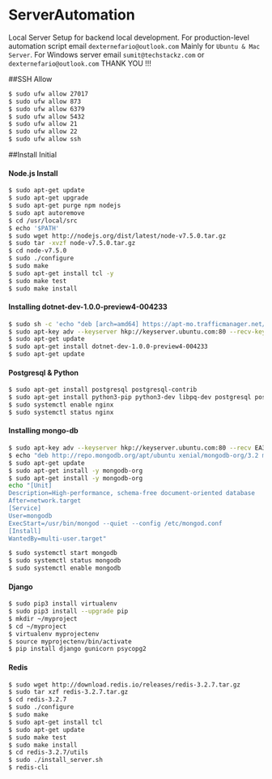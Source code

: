 # ServerAutomation
Local Server Setup for backend local development. For production-level automation script email ```dexternefario@outlook.com```
Mainly for ```Ubuntu & Mac Server```. For Windows server email ```sumit@techstackz.com``` or ```dexternefario@outlook.com```
THANK YOU !!!

##SSH Allow
```bash
$ sudo ufw allow 27017
$ sudo ufw allow 873
$ sudo ufw allow 6379
$ sudo ufw allow 5432
$ sudo ufw allow 21
$ sudo ufw allow 22
$ sudo ufw allow ssh
```

##Install Initial 
#### Node.js Install
```bash
$ sudo apt-get update
$ sudo apt-get upgrade 
$ sudo apt-get purge npm nodejs
$ sudo apt autoremove
$ cd /usr/local/src
$ echo '$PATH'
$ sudo wget http://nodejs.org/dist/latest/node-v7.5.0.tar.gz
$ sudo tar -xvzf node-v7.5.0.tar.gz
$ cd node-v7.5.0
$ sudo ./configure
$ sudo make
$ sudo apt-get install tcl -y
$ sudo make test
$ sudo make install
```
#### Installing dotnet-dev-1.0.0-preview4-004233
```bash
$ sudo sh -c 'echo "deb [arch=amd64] https://apt-mo.trafficmanager.net/repos/dotnet-release/ xenial main" > /etc/apt/sources.list.d/dotnetdev.list'
$ sudo apt-key adv --keyserver hkp://keyserver.ubuntu.com:80 --recv-keys 417A0893
$ sudo apt-get update
$ sudo apt-get install dotnet-dev-1.0.0-preview4-004233
$ sudo apt-get update
```
#### Postgresql & Python
```bash
$ sudo apt-get install postgresql postgresql-contrib
$ sudo apt-get install python3-pip python3-dev libpq-dev postgresql postgresql-contrib nginx
$ sudo systemctl enable nginx
$ sudo systemctl status nginx
```
#### Installing mongo-db
```bash
$ sudo apt-key adv --keyserver hkp://keyserver.ubuntu.com:80 --recv EA312927
$ echo "deb http://repo.mongodb.org/apt/ubuntu xenial/mongodb-org/3.2 multiverse" | sudo tee /etc/apt/sources.list.d/mongodb-org-3.2.list
$ sudo apt-get update
$ sudo apt-get install -y mongodb-org
$ sudo apt-get install -y mongodb-org
echo "[Unit]
Description=High-performance, schema-free document-oriented database
After=network.target
[Service]
User=mongodb
ExecStart=/usr/bin/mongod --quiet --config /etc/mongod.conf
[Install]
WantedBy=multi-user.target"

$ sudo systemctl start mongodb
$ sudo systemctl status mongodb
$ sudo systemctl enable mongodb
```
#### Django
```bash
$ sudo pip3 install virtualenv
$ sudo pip3 install --upgrade pip
$ mkdir ~/myproject
$ cd ~/myproject
$ virtualenv myprojectenv
$ source myprojectenv/bin/activate
$ pip install django gunicorn psycopg2
```

#### Redis
```bash
$ sudo wget http://download.redis.io/releases/redis-3.2.7.tar.gz
$ sudo tar xzf redis-3.2.7.tar.gz
$ cd redis-3.2.7
$ sudo ./configure
$ sudo make 
$ sudo apt-get install tcl
$ sudo apt-get update
$ sudo make test
$ sudo make install 
$ cd redis-3.2.7/utils
$ sudo ./install_server.sh 
$ redis-cli
```
